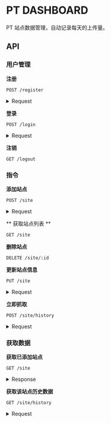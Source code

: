 # PT DASHBOARD

PT 站点数据管理，自动记录每天的上传量。

## API

### 用户管理

**注册**

`POST /register`

<details><summary>Request</summary>

| key      | type   |
| -------- | ------ |
| username | string |
| password | string |

</details>

**登录**

`POST /login`

<details><summary>Request</summary>

| key      | type   |
| -------- | ------ |
| username | string |
| password | string |

</details>

**注销**

`GET /logout`

### 指令

**添加站点**

`POST /site`

<details><summary>Request</summary>

| key      | type                 |
| -------- | -------------------- |
| type     | 'ourbits' \| 'mteam' |
| username | string               |
| password | string               |
| otp      | string               |

</details>

** 获取站点列表 **

`GET /site`

**删除站点**

`DELETE /site/:id`

**更新站点信息**

`PUT /site`

<details><summary>Request</summary>

| key      | type                 |
| -------- | -------------------- |
| type     | 'ourbits' \| 'mteam' |
| username | string               |
| password | string               |
| otp      | string               |

</details>

**立即抓取**

`POST /site/history`

<details><summary>Request</summary>

| key    | type   |
| ------ | ------ |
| siteID | string |

</details>

### 获取数据

**获取已添加站点**

`GET /site`

<details><summary>Response</summary>

| key          | type                |
| ------------ | ------------------- |
| siteID       | string              |
| siteUsername | string              |
| upload       | string              |
| lut          | YYYY-MM-DD HH:mm:ss |

</details>

**获取该站点历史数据**

`GET /site/history`

<details><summary>Request</summary>

| key    | type       |
| ------ | ---------- |
| siteID | string     |
| start  | YYYY-MM-DD |
| end    | YYYY-MM-DD |

</details>
